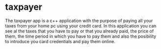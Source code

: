 # taxpayer

The taxpayer app is a c++ application with the purpose of paying all your taxes from your home pc using your credit card.
In this application you can see al the taxes that you have to pay or that you already paid, the price of them, the time period in which you have to pay them and also the posibility to introduce you card credentials and pay them online.
